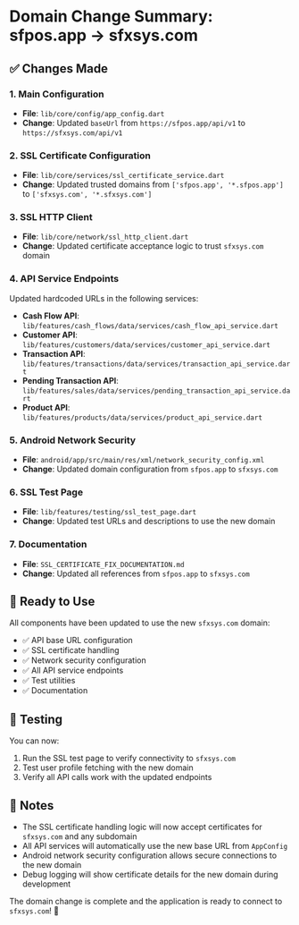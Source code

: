 # Domain Change Summary: sfpos.app → sfxsys.com

## ✅ Changes Made

### 1. Main Configuration

- **File**: `lib/core/config/app_config.dart`
- **Change**: Updated `baseUrl` from `https://sfpos.app/api/v1` to `https://sfxsys.com/api/v1`

### 2. SSL Certificate Configuration

- **File**: `lib/core/services/ssl_certificate_service.dart`
- **Change**: Updated trusted domains from `['sfpos.app', '*.sfpos.app']` to `['sfxsys.com', '*.sfxsys.com']`

### 3. SSL HTTP Client

- **File**: `lib/core/network/ssl_http_client.dart`
- **Change**: Updated certificate acceptance logic to trust `sfxsys.com` domain

### 4. API Service Endpoints

Updated hardcoded URLs in the following services:

- **Cash Flow API**: `lib/features/cash_flows/data/services/cash_flow_api_service.dart`
- **Customer API**: `lib/features/customers/data/services/customer_api_service.dart`
- **Transaction API**: `lib/features/transactions/data/services/transaction_api_service.dart`
- **Pending Transaction API**: `lib/features/sales/data/services/pending_transaction_api_service.dart`
- **Product API**: `lib/features/products/data/services/product_api_service.dart`

### 5. Android Network Security

- **File**: `android/app/src/main/res/xml/network_security_config.xml`
- **Change**: Updated domain configuration from `sfpos.app` to `sfxsys.com`

### 6. SSL Test Page

- **File**: `lib/features/testing/ssl_test_page.dart`
- **Change**: Updated test URLs and descriptions to use the new domain

### 7. Documentation

- **File**: `SSL_CERTIFICATE_FIX_DOCUMENTATION.md`
- **Change**: Updated all references from `sfpos.app` to `sfxsys.com`

## 🚀 Ready to Use

All components have been updated to use the new `sfxsys.com` domain:

- ✅ API base URL configuration
- ✅ SSL certificate handling
- ✅ Network security configuration
- ✅ All API service endpoints
- ✅ Test utilities
- ✅ Documentation

## 🧪 Testing

You can now:

1. Run the SSL test page to verify connectivity to `sfxsys.com`
2. Test user profile fetching with the new domain
3. Verify all API calls work with the updated endpoints

## 📝 Notes

- The SSL certificate handling logic will now accept certificates for `sfxsys.com` and any subdomain
- All API services will automatically use the new base URL from `AppConfig`
- Android network security configuration allows secure connections to the new domain
- Debug logging will show certificate details for the new domain during development

The domain change is complete and the application is ready to connect to `sfxsys.com`! 🎉
